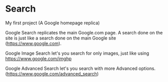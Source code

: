 # Search
My first project (A Google homepage replica)

Google Search replicates the main Google.com page. A search done on the site is just like a search done on the main Google site (https://www.google.com).

Google Image Search let's you search for only images, just like using https://www.google.com/imghp

Google Advanced Search let's you search with more Advanced options. (https://www.google.com/advanced_search)
